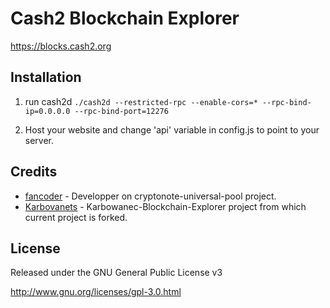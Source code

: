 # Cash2 Blockchain Explorer

https://blocks.cash2.org

## Installation

1) run cash2d
`./cash2d --restricted-rpc --enable-cors=* --rpc-bind-ip=0.0.0.0 --rpc-bind-port=12276`

2) Host your website and change 'api' variable in config.js to point to your server.

Credits
---------

* [fancoder](//github.com/fancoder) - Developper on cryptonote-universal-pool project.
* [Karbovanets](//github.com/Karbovanets) - Karbowanec-Blockchain-Explorer project from which current project is forked.

License
-------
Released under the GNU General Public License v3

http://www.gnu.org/licenses/gpl-3.0.html